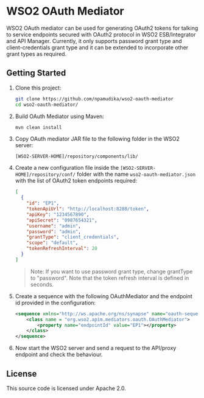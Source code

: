 # WSO2 OAuth Mediator

WSO2 OAuth mediator can be used for generating OAuth2 tokens for talking to service endpoints secured with OAuth2 protocol in WSO2 ESB/Integrator and API Manager. Currently, it only supports password grant type and client-credentials grant type and it can be extended to incorporate other grant types as required.

## Getting Started

1. Clone this project:

   ```bash
   git clone https://github.com/npamudika/wso2-oauth-mediator
   cd wso2-oauth-mediator/
   ````

2. Build OAuth Mediator using Maven:

   ```bash
   mvn clean install
   ```

3. Copy OAuth mediator JAR file to the following folder in the WSO2 server:

   ```text
   [WSO2-SERVER-HOME]/repository/components/lib/
   ```

4. Create a new configuration file inside the `[WSO2-SERVER-HOME]/repository/conf/` folder with the name `wso2-oauth-mediator.json` with the list of OAuth2 token endpoints required:

   ```json
   [
     {
       "id": "EP1",
       "tokenApiUrl": "http://localhost:8280/token",
       "apiKey": "1234567890",
       "apiSecret": "0987654321",
       "username": "admin",
       "password": "admin",
       "grantType": "client_credentials",
       "scope": "default",
       "tokenRefreshInterval": 20
     }
   ]
   ```

   > Note: If you want to use password grant type, change grantType to "password".
   > Note that the token refresh interval is defined in seconds.

5. Create a sequence with the following OAuthMediator and the endpoint id provided in the configuration:

   ```xml
   <sequence xmlns="http://ws.apache.org/ns/synapse" name="oauth-sequence">
       <class name = "org.wso2.apim.mediators.oauth.OAuthMediator">
           <property name="endpointId" value="EP1"></property>
       </class>
   </sequence>
   ```

6. Now start the WSO2 server and send a request to the API/proxy endpoint and check the behaviour.

## License

This source code is licensed under Apache 2.0.
